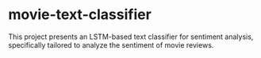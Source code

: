# movie-text-classifier
This project presents an LSTM-based text classifier for sentiment analysis, specifically tailored to analyze the sentiment of movie reviews. 
